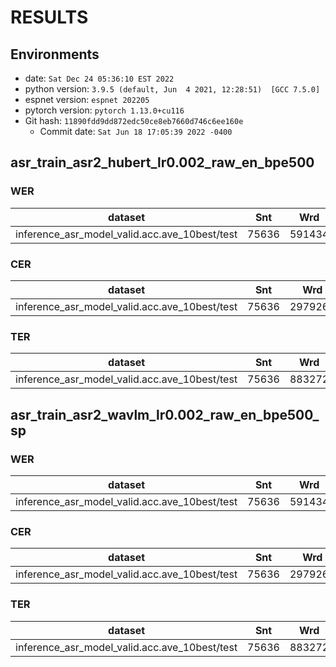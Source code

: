<!-- Generated by scripts/utils/show_asr_result.sh -->
# RESULTS
## Environments
- date: `Sat Dec 24 05:36:10 EST 2022`
- python version: `3.9.5 (default, Jun  4 2021, 12:28:51)  [GCC 7.5.0]`
- espnet version: `espnet 202205`
- pytorch version: `pytorch 1.13.0+cu116`
- Git hash: `11890fdd9dd872edc50ce8eb7660d746c6ee160e`
  - Commit date: `Sat Jun 18 17:05:39 2022 -0400`

## asr_train_asr2_hubert_lr0.002_raw_en_bpe500
### WER

|dataset|Snt|Wrd|Corr|Sub|Del|Ins|Err|S.Err|
|---|---|---|---|---|---|---|---|---|
|inference_asr_model_valid.acc.ave_10best/test|75636|591434|96.6|2.9|0.5|0.6|4.0|20.6|

### CER

|dataset|Snt|Wrd|Corr|Sub|Del|Ins|Err|S.Err|
|---|---|---|---|---|---|---|---|---|
|inference_asr_model_valid.acc.ave_10best/test|75636|2979262|98.9|0.5|0.6|0.6|1.7|20.6|

### TER

|dataset|Snt|Wrd|Corr|Sub|Del|Ins|Err|S.Err|
|---|---|---|---|---|---|---|---|---|
|inference_asr_model_valid.acc.ave_10best/test|75636|883272|96.6|2.2|1.2|0.8|4.2|20.6|

## asr_train_asr2_wavlm_lr0.002_raw_en_bpe500_sp
### WER

|dataset|Snt|Wrd|Corr|Sub|Del|Ins|Err|S.Err|
|---|---|---|---|---|---|---|---|---|
|inference_asr_model_valid.acc.ave_10best/test|75636|591434|97.2|2.3|0.4|0.5|3.3|17.5|

### CER

|dataset|Snt|Wrd|Corr|Sub|Del|Ins|Err|S.Err|
|---|---|---|---|---|---|---|---|---|
|inference_asr_model_valid.acc.ave_10best/test|75636|2979262|99.2|0.4|0.5|0.5|1.3|17.5|

### TER

|dataset|Snt|Wrd|Corr|Sub|Del|Ins|Err|S.Err|
|---|---|---|---|---|---|---|---|---|
|inference_asr_model_valid.acc.ave_10best/test|75636|883272|97.3|1.7|1.0|0.7|3.4|17.5|